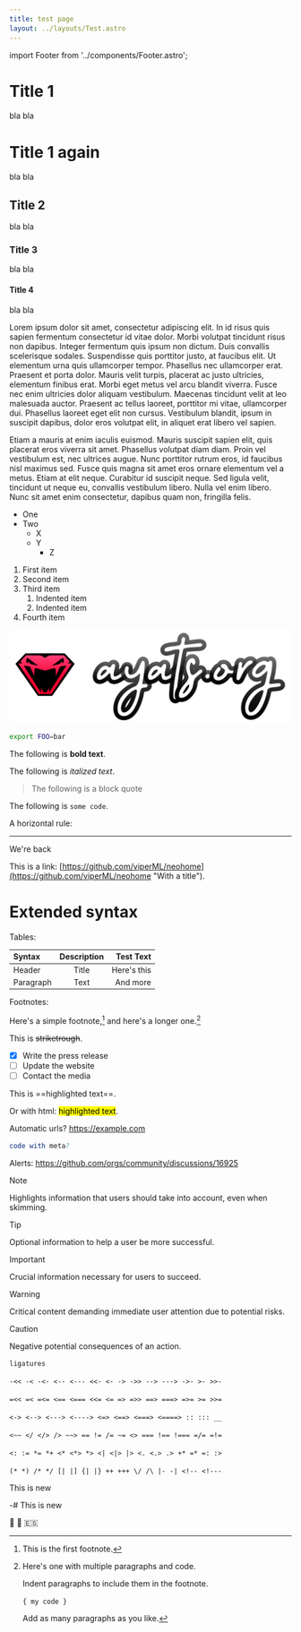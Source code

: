 ```yaml
---
title: test page
layout: ../layouts/Test.astro
---
```


import Footer from '../components/Footer.astro';

# Title 1
bla bla

# Title 1 again
bla bla

## Title 2
bla bla

### Title 3
bla bla

#### Title 4
bla bla


Lorem ipsum dolor sit amet, consectetur adipiscing elit. In id risus quis sapien fermentum consectetur id vitae dolor. Morbi volutpat tincidunt risus non dapibus. Integer fermentum quis ipsum non dictum. Duis convallis scelerisque sodales. Suspendisse quis porttitor justo, at faucibus elit. Ut elementum urna quis ullamcorper tempor. Phasellus nec ullamcorper erat. Praesent et porta dolor. Mauris velit turpis, placerat ac justo ultricies, elementum finibus erat. Morbi eget metus vel arcu blandit viverra. Fusce nec enim ultricies dolor aliquam vestibulum. Maecenas tincidunt velit at leo malesuada auctor. Praesent ac tellus laoreet, porttitor mi vitae, ullamcorper dui. Phasellus laoreet eget elit non cursus. Vestibulum blandit, ipsum in suscipit dapibus, dolor eros volutpat elit, in aliquet erat libero vel sapien.

Etiam a mauris at enim iaculis euismod. Mauris suscipit sapien elit, quis placerat eros viverra sit amet. Phasellus volutpat diam diam. Proin vel vestibulum est, nec ultrices augue. Nunc porttitor rutrum eros, id faucibus nisl maximus sed. Fusce quis magna sit amet eros ornare elementum vel a metus. Etiam at elit neque. Curabitur id suscipit neque. Sed ligula velit, tincidunt ut neque eu, convallis vestibulum libero. Nulla vel enim libero. Nunc sit amet enim consectetur, dapibus quam non, fringilla felis.


- One
- Two
    - X
    - Y
        - Z

1. First item
2. Second item
3. Third item
    1. Indented item
    2. Indented item
4. Fourth item

![logo](../img/avatar-text.svg)

```bash
export FOO=bar
```

The following is **bold text**.

The following is *italized text*.

> The following is a block quote

The following is `some code`.

A horizontal rule:

---

We're back

This is a link: [https://github.com/viperML/neohome](https://github.com/viperML/neohome "With a title").


# Extended syntax

Tables:

| Syntax      | Description | Test Text     |
| :---        |    :----:   |          ---: |
| Header      | Title       | Here's this   |
| Paragraph   | Text        | And more      |

Footnotes:

Here's a simple footnote,[^1] and here's a longer one.[^bignote]

[^1]: This is the first footnote.

[^bignote]: Here's one with multiple paragraphs and code.

    Indent paragraphs to include them in the footnote.

    `{ my code }`

    Add as many paragraphs as you like.


This is ~~striketrough~~.

- [x] Write the press release
- [ ] Update the website
- [ ] Contact the media

This is ==highlighted text==.

Or with html: <mark>highlighted text</mark>.

Automatic urls? https://example.com

```nim foo="bar"
code with meta?
```

Alerts: https://github.com/orgs/community/discussions/16925

> [!NOTE]
> Highlights information that users should take into account, even when skimming.

> [!TIP]
> Optional information to help a user be more successful.

> [!IMPORTANT]
> Crucial information necessary for users to succeed.

> [!WARNING]
> Critical content demanding immediate user attention due to potential risks.

> [!CAUTION]
> Negative potential consequences of an action.

```
ligatures

-<< -< -<- <-- <--- <<- <- -> ->> --> ---> ->- >- >>-

=<< =< =<= <== <=== <<= <= => =>> ==> ===> =>= >= >>=

<-> <--> <---> <----> <=> <==> <===> <====> :: ::: __

<~~ </ </> /> ~~> == != /= ~= <> === !== !=== =/= =!=

<: := *= *+ <* <*> *> <| <|> |> <. <.> .> +* =* =: :>

(* *) /* */ [| |] {| |} ++ +++ \/ /\ |- -| <!-- <!---
```



This is new

-# This is new

🙂 🐒 🇪🇸
